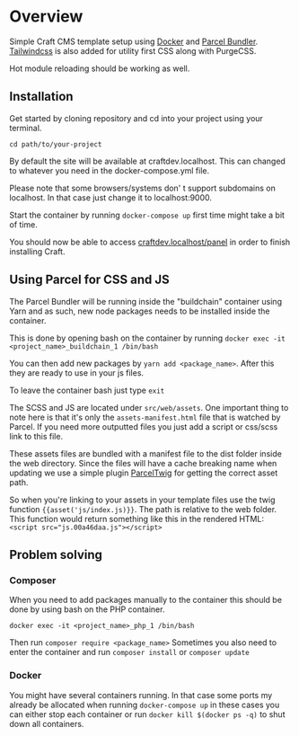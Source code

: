 
# Overview

Simple Craft CMS template setup using [Docker](https://www.docker.com/) and [Parcel Bundler](https://parceljs.org/). [Tailwindcss](https://tailwindcss.com/) is also added for utility first CSS along with PurgeCSS.

Hot module reloading should be working as well.

## Installation

Get started by cloning repository and cd into your project using your terminal.

    cd path/to/your-project

By default the site will be available at craftdev.localhost. This can changed to whatever you need in the docker-compose.yml file. 

Please note that some browsers/systems don' t support subdomains on localhost. In that case just change it to localhost:9000.

Start the container by running `docker-compose up` first time might take a bit of time.

You should now be able to access [craftdev.localhost/panel](craftdev.localhost/panel) in order to finish installing Craft.

## Using Parcel for CSS and JS

The Parcel Bundler will be running inside the "buildchain" container using Yarn and as such, new node packages needs to be installed inside the container.

This is done by opening bash on the container by running `docker exec -it <project_name>_buildchain_1 /bin/bash`

You can then add new packages by `yarn add <package_name>`. After this they are ready to use in your js files.

To leave the container bash just type `exit`

The SCSS and JS are located under `src/web/assets`. One important thing to note here is that it's only the `assets-manifest.html` file that is watched by Parcel. If you need more outputted files you just add a script or css/scss link to this file.

These assets files are bundled with a manifest file to the dist folder inside the web directory. Since the files will have a cache breaking name when updating we use a simple plugin [ParcelTwig](https://github.com/heggemsnes/parcel-twig) for getting the correct asset path. 

So when you're linking to your assets in your template files use the twig function `{{asset('js/index.js)}}`. The path is relative to the web folder. This function would return something like this in the rendered HTML: `<script src="js.00a46daa.js"></script>`

## Problem solving

### Composer
When you need to add packages manually to the container this should be done by using bash on the PHP container. 

    docker exec -it <project_name>_php_1 /bin/bash
Then run `composer require <package_name>`
Sometimes you also need to enter the container and run `composer install` or `composer update`

### Docker
You might have several containers running. In that case some ports my already be allocated when running `docker-compose up` in these cases you can either stop each container or run `docker kill $(docker ps -q)` to shut down all containers.
